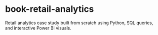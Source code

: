 # book-retail-analytics
Retail analytics case study built from scratch using Python, SQL queries, and interactive Power BI visuals.
